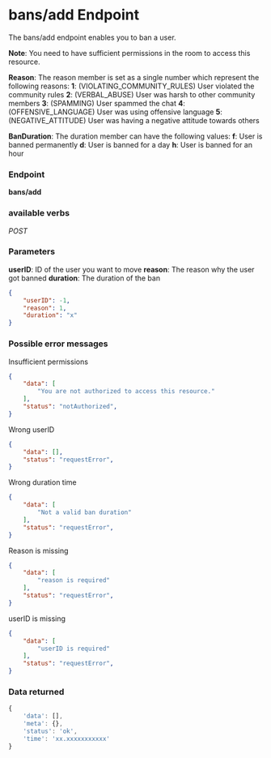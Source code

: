 # bans/add Endpoint

The bans/add endpoint enables you to ban a user.

**Note**: You need to have sufficient permissions in the room to access this resource.

**Reason**: The reason member is set as a single number which represent the following reasons:
**1**: (VIOLATING_COMMUNITY_RULES) User violated the community rules
**2**: (VERBAL_ABUSE) User was harsh to other community members
**3**: (SPAMMING) User spammed the chat
**4**: (OFFENSIVE_LANGUAGE) User was using offensive language
**5**: (NEGATIVE_ATTITUDE) User was having a negative attitude towards others

**BanDuration**: The duration member can have the following values:
**f**: User is banned permanently
**d**: User is banned for a day
**h**: User is banned for an hour

### Endpoint

**bans/add**

### available verbs

_POST_

### Parameters

**userID**: ID of the user you want to move
**reason**: The reason why the user got banned
**duration**: The duration of the ban

```json
{
    "userID": -1,
    "reason": 1,
    "duration": "x"
}
```

### Possible error messages

Insufficient permissions
```json
{
    "data": [
        "You are not authorized to access this resource."
    ],
    "status": "notAuthorized",
}
```

Wrong userID
```json
{
    "data": [],
    "status": "requestError",
}
```

Wrong duration time
```json
{
    "data": [
        "Not a valid ban duration"
    ],
    "status": "requestError",
}
```

Reason is missing
```json
{
    "data": [
        "reason is required"
    ],
    "status": "requestError",
}
```

userID is missing
```json
{
    "data": [
        "userID is required"
    ],
    "status": "requestError",
}
```

### Data returned

```js
{
    'data': [],
    'meta': {},
    'status': 'ok',
    'time': 'xx.xxxxxxxxxxx'
}
```